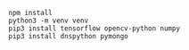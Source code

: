 
    npm install
    python3 -m venv venv
    pip3 install tensorflow opencv-python numpy
    pip3 install dnspython pymongo
